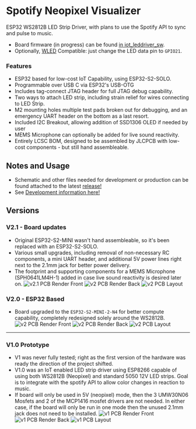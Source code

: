 # Spotify Neopixel Visualizer
ESP32 WS2812B LED Strip Driver, with plans to use the Spotify API to sync and pulse to music. 

* Board firmware (in progress) can be found [in iot_leddriver_sw](https://github.com/0xjmux/iot_leddriver_sw).
* Optionally, [WLED](https://github.com/Aircoookie/WLED) Compatible: just change the LED data pin to `GPIO21`. 
 
### Features
* ESP32 based for low-cost IoT Capability, using ESP32-S2-SOLO. 
* Programmable over USB C via ESP32's USB-OTG
* Includes tag-connect JTAG header for full JTAG debug capability. 
* Two ways to attach LED strip, including strain relief for wires connecting to LED Strip. 
* M2 mounting holes multiple test pads broken out for debugging, and an emergency UART header on the bottom as a last resort. 
* Included I2C Breakout, allowing addition of SSD1306 OLED if needed by user
* MEMS Microphone can optionally be added for live sound reactivity. 
* Entirely LCSC BOM, designed to be assembled by JLCPCB with low-cost components - but still hand assembleable. 

## Notes and Usage
* Schematic and other files needed for development or production can be found attached to the latest [release!](https://github.com/0xjmux/iot_leddriver_hw/releases)
* See [Development information here!](DEVELOPMENT-NOTES.md)

## Versions

### V2.1 - Board updates
* Original ESP32-S2-MINI wasn't hand assembleable, so it's been replaced with an ESP32-S2-SOLO. 
* Various small upgrades, including removal of non-necessary RC components, a mini UART header, and additional 5V power lines right next to the 2.1mm jack for better power delivery. 
* The footprint and supporting components for a MEMS Microphone (SPH0641LM4H-1) added in case live sound reactivity is desired later on. 
![v2.1 PCB Render Front](files/PCB_v2.1_render_F_RayT.png)
![v2 PCB Render Back](files/PCB_v2.1_render_B_RayT.png)
![v2 PCB Layout](files/PCB_v2.1_layout.png)


### V2.0 - ESP32 Based
* Board upgraded to the `ESP32-S2-MINI-2-N4` for better compute capability, completely redesigned solely around the WS2812B. 
![v2 PCB Render Front](files/PCB_v2.0_render_F.png)
![v2 PCB Render Back](files/PCB_v2.0_render_B.png)
![v2 PCB Layout](files/PCB_v2.0_layout.png)


---
### V1.0 Prototype
* V1 was never fully tested; right as the first version of the hardware was ready the direction of the project shifted. 
* V1.0 was an IoT enabled LED strip driver using ESP8266 capable of using both WS2812B (Neopixel) and standard 5050 12V LED strips. Goal is to integrate with the spotify API to allow color changes in reaction to music. 
* If board will only be used in 5V (neopixel) mode, then the 3 UMW30N06 Mosfets and 2 of the MCP1416 mosfet drivers are not needed. In either case, if the board will only be run in one mode then the unused 2.1mm jack does not need to be installed. 
![v1 PCB Render Front](files/PCB_v0.9.1_render_F.png)
![v1 PCB Render Back](files/PCB_v0.9.1_render_B.png)
![v1 PCB Layout](files/PCB_v0.9.1_layout.png)
